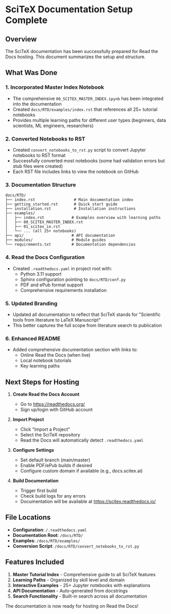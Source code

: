 # SciTeX Documentation Setup Complete

## Overview
The SciTeX documentation has been successfully prepared for Read the Docs hosting. This document summarizes the setup and structure.

## What Was Done

### 1. **Incorporated Master Index Notebook**
- The comprehensive `00_SCITEX_MASTER_INDEX.ipynb` has been integrated into the documentation
- Created `docs/RTD/examples/index.rst` that references all 25+ tutorial notebooks
- Provides multiple learning paths for different user types (beginners, data scientists, ML engineers, researchers)

### 2. **Converted Notebooks to RST**
- Created `convert_notebooks_to_rst.py` script to convert Jupyter notebooks to RST format
- Successfully converted most notebooks (some had validation errors but stub files were created)
- Each RST file includes links to view the notebook on GitHub

### 3. **Documentation Structure**
```
docs/RTD/
├── index.rst                 # Main documentation index
├── getting_started.rst       # Quick start guide
├── installation.rst          # Installation instructions
├── examples/
│   ├── index.rst            # Examples overview with learning paths
│   ├── 00_SCITEX_MASTER_INDEX.rst
│   ├── 01_scitex_io.rst
│   └── ... (all 25+ notebooks)
├── api/                     # API documentation
├── modules/                 # Module guides
└── requirements.txt         # Documentation dependencies
```

### 4. **Read the Docs Configuration**
- Created `.readthedocs.yaml` in project root with:
  - Python 3.11 support
  - Sphinx configuration pointing to `docs/RTD/conf.py`
  - PDF and ePub format support
  - Comprehensive requirements installation

### 5. **Updated Branding**
- Updated all documentation to reflect that SciTeX stands for "Scientific tools from literature to LaTeX Manuscript"
- This better captures the full scope from literature search to publication

### 6. **Enhanced README**
- Added comprehensive documentation section with links to:
  - Online Read the Docs (when live)
  - Local notebook tutorials
  - Key learning paths

## Next Steps for Hosting

1. **Create Read the Docs Account**
   - Go to https://readthedocs.org/
   - Sign up/login with GitHub account

2. **Import Project**
   - Click "Import a Project"
   - Select the SciTeX repository
   - Read the Docs will automatically detect `.readthedocs.yaml`

3. **Configure Settings**
   - Set default branch (main/master)
   - Enable PDF/ePub builds if desired
   - Configure custom domain if available (e.g., docs.scitex.ai)

4. **Build Documentation**
   - Trigger first build
   - Check build logs for any errors
   - Documentation will be available at https://scitex.readthedocs.io/

## File Locations

- **Configuration**: `/.readthedocs.yaml`
- **Documentation Root**: `/docs/RTD/`
- **Examples**: `/docs/RTD/examples/`
- **Conversion Script**: `/docs/RTD/convert_notebooks_to_rst.py`

## Features Included

1. **Master Tutorial Index** - Comprehensive guide to all SciTeX features
2. **Learning Paths** - Organized by skill level and domain
3. **Interactive Examples** - 25+ Jupyter notebooks with explanations
4. **API Documentation** - Auto-generated from docstrings
5. **Search Functionality** - Built-in search across all documentation

The documentation is now ready for hosting on Read the Docs!